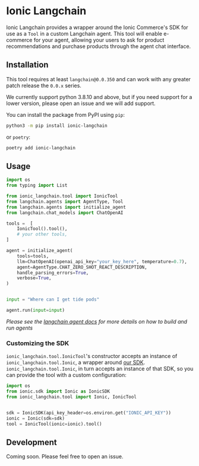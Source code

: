 # Ionic Langchain

Ionic Langchain provides a wrapper around the Ionic Commerce's SDK for use as a `Tool` in a custom Langchain agent.  This tool will enable e-commerce for your agent, allowing your users to ask for product recommendations and purchase products through the agent chat interface.

## Installation

This tool requires at least `langchain@0.0.350` and can work with any greater patch release the `0.0.x` series.

We currently support python 3.8.10 and above, but if you need support for a lower version, please open an issue and we will add support.

You can install the package from PyPI using `pip`:

```sh
python3 -m pip install ionic-langchain
```

or `poetry`:

```sh
poetry add ionic-langchain
```

## Usage

```python
import os
from typing import List

from ionic_langchain.tool import IonicTool
from langchain.agents import AgentType, Tool
from langchain.agents import initialize_agent
from langchain.chat_models import ChatOpenAI

tools =  [
    IonicTool().tool(),
    # your other tools,
]

agent = initialize_agent(
    tools=tools,
    llm=ChatOpenAI(openai_api_key="your_key_here", temperature=0.7),
    agent=AgentType.CHAT_ZERO_SHOT_REACT_DESCRIPTION,
    handle_parsing_errors=True,
    verbose=True,
)


input = "Where can I get tide pods"

agent.run(input=input)
```

_Please see the [langchain agent docs](https://python.langchain.com/docs/modules/agents/) for more details on how to build and run agents_

### Customizing the SDK

`ionic_langchain.tool.IonicTool`'s constructor accepts an instance of `ionic_langchain.tool.Ionic`, a wrapper around [our SDK](https://pypi.org/project/Ionic-API-SDK/).  `ionic_langchain.tool.Ionic`, in turn accepts an  instance of that SDK, so you can provide the tool with a custom configuration:

```python
import os
from ionic.sdk import Ionic as IonicSDK
from ionic_langchain.tool import Ionic, IonicTool


sdk = IonicSDK(api_key_header=os.environ.get("IONIC_API_KEY"))
ionic = Ionic(sdk=sdk)
tool = IonicTool(ionic=ionic).tool()
```

## Development

Coming soon. Please feel free to open an issue.
